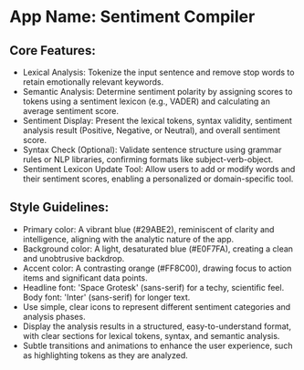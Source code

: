 # **App Name**: Sentiment Compiler

## Core Features:

- Lexical Analysis: Tokenize the input sentence and remove stop words to retain emotionally relevant keywords.
- Semantic Analysis: Determine sentiment polarity by assigning scores to tokens using a sentiment lexicon (e.g., VADER) and calculating an average sentiment score.
- Sentiment Display: Present the lexical tokens, syntax validity, sentiment analysis result (Positive, Negative, or Neutral), and overall sentiment score.
- Syntax Check (Optional): Validate sentence structure using grammar rules or NLP libraries, confirming formats like subject-verb-object.
- Sentiment Lexicon Update Tool: Allow users to add or modify words and their sentiment scores, enabling a personalized or domain-specific tool.

## Style Guidelines:

- Primary color: A vibrant blue (#29ABE2), reminiscent of clarity and intelligence, aligning with the analytic nature of the app.
- Background color: A light, desaturated blue (#E0F7FA), creating a clean and unobtrusive backdrop.
- Accent color: A contrasting orange (#FF8C00), drawing focus to action items and significant data points.
- Headline font: 'Space Grotesk' (sans-serif) for a techy, scientific feel. Body font: 'Inter' (sans-serif) for longer text.
- Use simple, clear icons to represent different sentiment categories and analysis phases.
- Display the analysis results in a structured, easy-to-understand format, with clear sections for lexical tokens, syntax, and semantic analysis.
- Subtle transitions and animations to enhance the user experience, such as highlighting tokens as they are analyzed.